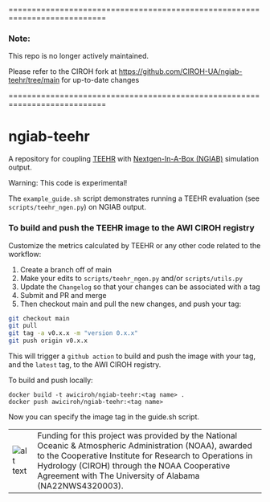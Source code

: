 ===========================================================================
### Note: 

This repo is no longer actively maintained. 

Please refer to the CIROH fork
at https://github.com/CIROH-UA/ngiab-teehr/tree/main
for up-to-date changes

===========================================================================

# ngiab-teehr
A repository for coupling [TEEHR](https://rtiinternational.github.io/teehr/) with [Nextgen-In-A-Box (NGIAB)](https://github.com/jameshalgren/NGIAB-CloudInfra) simulation output.

Warning: This code is experimental!

The `example_guide.sh` script demonstrates running a TEEHR evaluation (see `scripts/teehr_ngen.py`) on NGIAB output.

### To build and push the TEEHR image to the AWI CIROH registry

Customize the metrics calculated by TEEHR or any other code related to the workflow:

1. Create a branch off of main
2. Make your edits to `scripts/teehr_ngen.py` and/or `scripts/utils.py`
3. Update the `Changelog` so that your changes can be associated with a tag
4. Submit and PR and merge
5. Then checkout main and pull the new changes, and push your tag:
```bash
git checkout main
git pull
git tag -a v0.x.x -m "version 0.x.x"
git push origin v0.x.x
```

This will trigger a `github action` to build and push the image with your tag, and the `latest` tag, to the AWI CIROH registry.

To build and push locally:
```
docker build -t awiciroh/ngiab-teehr:<tag name> .
docker push awiciroh/ngiab-teehr:<tag name>
```

Now you can specify the image tag in the guide.sh script.

| | |
| --- | --- |
| ![alt text](https://ciroh.ua.edu/wp-content/uploads/2022/08/CIROHLogo_200x200.png) | Funding for this project was provided by the National Oceanic & Atmospheric Administration (NOAA), awarded to the Cooperative Institute for Research to Operations in Hydrology (CIROH) through the NOAA Cooperative Agreement with The University of Alabama (NA22NWS4320003). |
